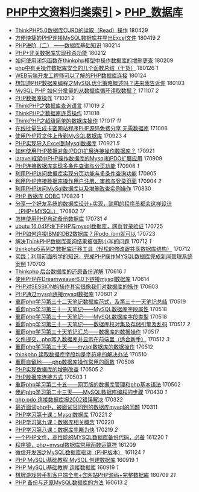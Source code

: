 [PHP中文资料归类索引](../README.md) > [PHP_数据库](PHP_数据库.md)
====
- [ThinkPHP5.0数据库CURD的读取（Read）操作](http://jkwz.applinzi.com/ittc/7097524429791953936.html#ThinkPHP5.0%E6%95%B0%E6%8D%AE%E5%BA%93CURD%E7%9A%84%E8%AF%BB%E5%8F%96%EF%BC%88Read%EF%BC%89%E6%93%8D%E4%BD%9C) 180429  
- [方便快捷的PHP连接MySQL数据库并导出Excel文件](http://jkwz.applinzi.com/ittc/7093738939565474822.html#%E6%96%B9%E4%BE%BF%E5%BF%AB%E6%8D%B7%E7%9A%84PHP%E8%BF%9E%E6%8E%A5MySQL%E6%95%B0%E6%8D%AE%E5%BA%93%E5%B9%B6%E5%AF%BC%E5%87%BAExcel%E6%96%87%E4%BB%B6) 180419 *2* 
- [PHP进阶（二） ——数据库基础知识](http://jkwz.applinzi.com/ittc/7069915879007847434.html#PHP%E8%BF%9B%E9%98%B6%EF%BC%88%E4%BA%8C%EF%BC%89+%E2%80%94%E2%80%94%E6%95%B0%E6%8D%AE%E5%BA%93%E5%9F%BA%E7%A1%80%E7%9F%A5%E8%AF%86) 180214  
- [PHP+非关数据库实现秒杀功能](http://jkwz.applinzi.com/ittc/7069338975590679568.html#PHP%2B%E9%9D%9E%E5%85%B3%E6%95%B0%E6%8D%AE%E5%BA%93%E5%AE%9E%E7%8E%B0%E7%A7%92%E6%9D%80%E5%8A%9F%E8%83%BD) 180212  
- [如何使用闭包函数在thinkphp模型中操作数据库的增删更查](http://jkwz.applinzi.com/ittc/7068231777544307723.html#%E5%A6%82%E4%BD%95%E4%BD%BF%E7%94%A8%E9%97%AD%E5%8C%85%E5%87%BD%E6%95%B0%E5%9C%A8thinkphp%E6%A8%A1%E5%9E%8B%E4%B8%AD%E6%93%8D%E4%BD%9C%E6%95%B0%E6%8D%AE%E5%BA%93%E7%9A%84%E5%A2%9E%E5%88%A0%E6%9B%B4%E6%9F%A5) 180209  
- [php中有关操作数据库安全的几个函数总结（干货）](http://jkwz.applinzi.com/ittc/7062804621989250065.html#php%E4%B8%AD%E6%9C%89%E5%85%B3%E6%93%8D%E4%BD%9C%E6%95%B0%E6%8D%AE%E5%BA%93%E5%AE%89%E5%85%A8%E7%9A%84%E5%87%A0%E4%B8%AA%E5%87%BD%E6%95%B0%E6%80%BB%E7%BB%93%EF%BC%88%E5%B9%B2%E8%B4%A7%EF%BC%89) 180126 *1* 
- [WEB前端开发工程师可以了解的PHP数据库连接](http://jkwz.applinzi.com/ittc/7062217133029590027.html#WEB%E5%89%8D%E7%AB%AF%E5%BC%80%E5%8F%91%E5%B7%A5%E7%A8%8B%E5%B8%88%E5%8F%AF%E4%BB%A5%E4%BA%86%E8%A7%A3%E7%9A%84PHP%E6%95%B0%E6%8D%AE%E5%BA%93%E8%BF%9E%E6%8E%A5) 180124  
- [想知道PHP数据库编程之MySQL优化策略概述吗？进来我告诉你](http://jkwz.applinzi.com/ittc/7054401696854180875.html#%E6%83%B3%E7%9F%A5%E9%81%93PHP%E6%95%B0%E6%8D%AE%E5%BA%93%E7%BC%96%E7%A8%8B%E4%B9%8BMySQL%E4%BC%98%E5%8C%96%E7%AD%96%E7%95%A5%E6%A6%82%E8%BF%B0%E5%90%97%EF%BC%9F%E8%BF%9B%E6%9D%A5%E6%88%91%E5%91%8A%E8%AF%89%E4%BD%A0) 180103  
- [MySQL PHP 如何分批量的从数据库循环读取数据？](http://jkwz.applinzi.com/ittc/7033239671226762256.html#MySQL+PHP+%E5%A6%82%E4%BD%95%E5%88%86%E6%89%B9%E9%87%8F%E7%9A%84%E4%BB%8E%E6%95%B0%E6%8D%AE%E5%BA%93%E5%BE%AA%E7%8E%AF%E8%AF%BB%E5%8F%96%E6%95%B0%E6%8D%AE%EF%BC%9F) 171107 *2* 
- [PHP数据库操作](http://jkwz.applinzi.com/ittc/7026644976216310800.html#PHP%E6%95%B0%E6%8D%AE%E5%BA%93%E6%93%8D%E4%BD%9C) 171021 *2* 
- [ThinkPHP之数据库查询语言](http://jkwz.applinzi.com/ittc/7025839590022317072.html#ThinkPHP%E4%B9%8B%E6%95%B0%E6%8D%AE%E5%BA%93%E6%9F%A5%E8%AF%A2%E8%AF%AD%E8%A8%80) 171019 *2* 
- [ThinkPHP之数据库连贯操作](http://jkwz.applinzi.com/ittc/7025463758485455889.html#ThinkPHP%E4%B9%8B%E6%95%B0%E6%8D%AE%E5%BA%93%E8%BF%9E%E8%B4%AF%E6%93%8D%E4%BD%9C) 171018  
- [ThinkPHP之超级简单的数据库操作](http://jkwz.applinzi.com/ittc/7025155516542747664.html#ThinkPHP%E4%B9%8B%E8%B6%85%E7%BA%A7%E7%AE%80%E5%8D%95%E7%9A%84%E6%95%B0%E6%8D%AE%E5%BA%93%E6%93%8D%E4%BD%9C) 171017 *11* 
- [在线批量生成卡密网站程序PHP源码免费分享 无需数据库](http://jkwz.applinzi.com/ittc/7022063873677591568.html#%E5%9C%A8%E7%BA%BF%E6%89%B9%E9%87%8F%E7%94%9F%E6%88%90%E5%8D%A1%E5%AF%86%E7%BD%91%E7%AB%99%E7%A8%8B%E5%BA%8FPHP%E6%BA%90%E7%A0%81%E5%85%8D%E8%B4%B9%E5%88%86%E4%BA%AB+%E6%97%A0%E9%9C%80%E6%95%B0%E6%8D%AE%E5%BA%93) 171008  
- [使用PHP将文件上传到MySQL数据库](http://jkwz.applinzi.com/ittc/7016498736484844561.html#%E4%BD%BF%E7%94%A8PHP%E5%B0%86%E6%96%87%E4%BB%B6%E4%B8%8A%E4%BC%A0%E5%88%B0MySQL%E6%95%B0%E6%8D%AE%E5%BA%93) 170923 *4* 
- [PHP实现导入Excel到Mysql数据库](http://jkwz.applinzi.com/ittc/7015884337806050321.html#PHP%E5%AE%9E%E7%8E%B0%E5%AF%BC%E5%85%A5Excel%E5%88%B0Mysql%E6%95%B0%E6%8D%AE%E5%BA%93) 170921 *5* 
- [如何使用PHP数据对象(PDO)扩展连接操作数据库？](http://jkwz.applinzi.com/ittc/7015846919044334609.html#%E5%A6%82%E4%BD%95%E4%BD%BF%E7%94%A8PHP%E6%95%B0%E6%8D%AE%E5%AF%B9%E8%B1%A1%28PDO%29%E6%89%A9%E5%B1%95%E8%BF%9E%E6%8E%A5%E6%93%8D%E4%BD%9C%E6%95%B0%E6%8D%AE%E5%BA%93%EF%BC%9F) 170921  
- [laravel框架中PHP操作数据库的Mysql和PDO扩展应用](http://jkwz.applinzi.com/ittc/7011409079682204688.html#laravel%E6%A1%86%E6%9E%B6%E4%B8%ADPHP%E6%93%8D%E4%BD%9C%E6%95%B0%E6%8D%AE%E5%BA%93%E7%9A%84Mysql%E5%92%8CPDO%E6%89%A9%E5%B1%95%E5%BA%94%E7%94%A8) 170909  
- [PHP连接数据库实现多条件查询与分页功能](http://jkwz.applinzi.com/ittc/7010115902765532177.html#PHP%E8%BF%9E%E6%8E%A5%E6%95%B0%E6%8D%AE%E5%BA%93%E5%AE%9E%E7%8E%B0%E5%A4%9A%E6%9D%A1%E4%BB%B6%E6%9F%A5%E8%AF%A2%E4%B8%8E%E5%88%86%E9%A1%B5%E5%8A%9F%E8%83%BD) 170906 *1* 
- [利用PHP访问数据库实现分页功能与多条件查询功能](http://jkwz.applinzi.com/ittc/7009741986977022993.html#%E5%88%A9%E7%94%A8PHP%E8%AE%BF%E9%97%AE%E6%95%B0%E6%8D%AE%E5%BA%93%E5%AE%9E%E7%8E%B0%E5%88%86%E9%A1%B5%E5%8A%9F%E8%83%BD%E4%B8%8E%E5%A4%9A%E6%9D%A1%E4%BB%B6%E6%9F%A5%E8%AF%A2%E5%8A%9F%E8%83%BD) 170905  
- [利用PHP连接数据库操作用户注册、审核与登录页面](http://jkwz.applinzi.com/ittc/7009377797259412497.html#%E5%88%A9%E7%94%A8PHP%E8%BF%9E%E6%8E%A5%E6%95%B0%E6%8D%AE%E5%BA%93%E6%93%8D%E4%BD%9C%E7%94%A8%E6%88%B7%E6%B3%A8%E5%86%8C%E3%80%81%E5%AE%A1%E6%A0%B8%E4%B8%8E%E7%99%BB%E5%BD%95%E9%A1%B5%E9%9D%A2) 170904 *2* 
- [利用PHP访问MySql数据库以及增删改查实例操作](http://jkwz.applinzi.com/ittc/7007517390420837393.html#%E5%88%A9%E7%94%A8PHP%E8%AE%BF%E9%97%AEMySql%E6%95%B0%E6%8D%AE%E5%BA%93%E4%BB%A5%E5%8F%8A%E5%A2%9E%E5%88%A0%E6%94%B9%E6%9F%A5%E5%AE%9E%E4%BE%8B%E6%93%8D%E4%BD%9C) 170830  
- [PHP 数据库 ODBC](http://jkwz.applinzi.com/ittc/7006101152981320721.html#PHP+%E6%95%B0%E6%8D%AE%E5%BA%93+ODBC) 170826 *1* 
- [分享一个好友系统的数据库设计+实现，聪明的程序员都会这样设计（PHP+MYSQL）](http://jkwz.applinzi.com/ittc/6997344231159759889.html#%E5%88%86%E4%BA%AB%E4%B8%80%E4%B8%AA%E5%A5%BD%E5%8F%8B%E7%B3%BB%E7%BB%9F%E7%9A%84%E6%95%B0%E6%8D%AE%E5%BA%93%E8%AE%BE%E8%AE%A1%2B%E5%AE%9E%E7%8E%B0%EF%BC%8C%E8%81%AA%E6%98%8E%E7%9A%84%E7%A8%8B%E5%BA%8F%E5%91%98%E9%83%BD%E4%BC%9A%E8%BF%99%E6%A0%B7%E8%AE%BE%E8%AE%A1%EF%BC%88PHP%2BMYSQL%EF%BC%89) 170802 *17* 
- [怎样使用PHP自动备份数据库](http://jkwz.applinzi.com/ittc/6996406066752259089.html#%E6%80%8E%E6%A0%B7%E4%BD%BF%E7%94%A8PHP%E8%87%AA%E5%8A%A8%E5%A4%87%E4%BB%BD%E6%95%B0%E6%8D%AE%E5%BA%93) 170731 *4* 
- [ubutu 16.04环境下PHP与mysql数据库，网页登录验证](http://jkwz.applinzi.com/ittc/6994183570409915409.html#ubutu+16.04%E7%8E%AF%E5%A2%83%E4%B8%8BPHP%E4%B8%8Emysql%E6%95%B0%E6%8D%AE%E5%BA%93%EF%BC%8C%E7%BD%91%E9%A1%B5%E7%99%BB%E5%BD%95%E9%AA%8C%E8%AF%81) 170725  
- [PHP如何连接IBM的DB2数据库？用pdo_ibm就可以](http://jkwz.applinzi.com/ittc/6993612915901727761.html#PHP%E5%A6%82%E4%BD%95%E8%BF%9E%E6%8E%A5IBM%E7%9A%84DB2%E6%95%B0%E6%8D%AE%E5%BA%93%EF%BC%9F%E7%94%A8pdo_ibm%E5%B0%B1%E5%8F%AF%E4%BB%A5) 170723  
- [解决ThinkPHP数据库查询结果被强制小写的问题](http://jkwz.applinzi.com/ittc/6989445618060493841.html#%E8%A7%A3%E5%86%B3ThinkPHP%E6%95%B0%E6%8D%AE%E5%BA%93%E6%9F%A5%E8%AF%A2%E7%BB%93%E6%9E%9C%E8%A2%AB%E5%BC%BA%E5%88%B6%E5%B0%8F%E5%86%99%E7%9A%84%E9%97%AE%E9%A2%98) 170712 *1* 
- [thinkphp5系列之数据库迁移工具（轻松的修改跟共享数据库结构）](http://jkwz.applinzi.com/ittc/6989337542003262481.html#thinkphp5%E7%B3%BB%E5%88%97%E4%B9%8B%E6%95%B0%E6%8D%AE%E5%BA%93%E8%BF%81%E7%A7%BB%E5%B7%A5%E5%85%B7%EF%BC%88%E8%BD%BB%E6%9D%BE%E7%9A%84%E4%BF%AE%E6%94%B9%E8%B7%9F%E5%85%B1%E4%BA%AB%E6%95%B0%E6%8D%AE%E5%BA%93%E7%BB%93%E6%9E%84%EF%BC%89) 170712  
- [实践：利用前面所学的知识，完成PHP操作MYSQL数据库完成新闻管理系统 案例](http://jkwz.applinzi.com/ittc/6986003222786212868.html#%E5%AE%9E%E8%B7%B5%EF%BC%9A%E5%88%A9%E7%94%A8%E5%89%8D%E9%9D%A2%E6%89%80%E5%AD%A6%E7%9A%84%E7%9F%A5%E8%AF%86%EF%BC%8C%E5%AE%8C%E6%88%90PHP%E6%93%8D%E4%BD%9CMYSQL%E6%95%B0%E6%8D%AE%E5%BA%93%E5%AE%8C%E6%88%90%E6%96%B0%E9%97%BB%E7%AE%A1%E7%90%86%E7%B3%BB%E7%BB%9F+%E6%A1%88%E4%BE%8B) 170703  
- [Thinkphp 后台数据库的还原备份详解](http://jkwz.applinzi.com/ittc/6979847709639836677.html#Thinkphp+%E5%90%8E%E5%8F%B0%E6%95%B0%E6%8D%AE%E5%BA%93%E7%9A%84%E8%BF%98%E5%8E%9F%E5%A4%87%E4%BB%BD%E8%AF%A6%E8%A7%A3) 170616 *1* 
- [使用PHP在Dreamweaver6.0下链接mysql数据库](http://jkwz.applinzi.com/ittc/6979111949030654980.html#%E4%BD%BF%E7%94%A8PHP%E5%9C%A8Dreamweaver6.0%E4%B8%8B%E9%93%BE%E6%8E%A5mysql%E6%95%B0%E6%8D%AE%E5%BA%93) 170614  
- [PHP对SESSION的操作其实很像我们对数据库的操作](http://jkwz.applinzi.com/ittc/6974879916129518596.html#PHP%E5%AF%B9SESSION%E7%9A%84%E6%93%8D%E4%BD%9C%E5%85%B6%E5%AE%9E%E5%BE%88%E5%83%8F%E6%88%91%E4%BB%AC%E5%AF%B9%E6%95%B0%E6%8D%AE%E5%BA%93%E7%9A%84%E6%93%8D%E4%BD%9C) 170603  
- [PHP通过mysqli连接mysql数据库](http://jkwz.applinzi.com/ittc/6974243848048870404.html#PHP%E9%80%9A%E8%BF%87mysqli%E8%BF%9E%E6%8E%A5mysql%E6%95%B0%E6%8D%AE%E5%BA%93) 170601 *2* 
- [重蔚php学习第三十二天笔记数据库范式，及第三十一天笔记总结](http://jkwz.applinzi.com/ittc/6969516057126503428.html#%E9%87%8D%E8%94%9Aphp%E5%AD%A6%E4%B9%A0%E7%AC%AC%E4%B8%89%E5%8D%81%E4%BA%8C%E5%A4%A9%E7%AC%94%E8%AE%B0%E6%95%B0%E6%8D%AE%E5%BA%93%E8%8C%83%E5%BC%8F%EF%BC%8C%E5%8F%8A%E7%AC%AC%E4%B8%89%E5%8D%81%E4%B8%80%E5%A4%A9%E7%AC%94%E8%AE%B0%E6%80%BB%E7%BB%93) 170519  
- [重蔚php学习第三十一天笔记——MySQL数据库字段属性](http://jkwz.applinzi.com/ittc/6968783513133253637.html#%E9%87%8D%E8%94%9Aphp%E5%AD%A6%E4%B9%A0%E7%AC%AC%E4%B8%89%E5%8D%81%E4%B8%80%E5%A4%A9%E7%AC%94%E8%AE%B0%E2%80%94%E2%80%94MySQL%E6%95%B0%E6%8D%AE%E5%BA%93%E5%AD%97%E6%AE%B5%E5%B1%9E%E6%80%A7) 170518  
- [重蔚php学习第三十一天笔记——MySQL数据库字段类型](http://jkwz.applinzi.com/ittc/6968782909388358660.html#%E9%87%8D%E8%94%9Aphp%E5%AD%A6%E4%B9%A0%E7%AC%AC%E4%B8%89%E5%8D%81%E4%B8%80%E5%A4%A9%E7%AC%94%E8%AE%B0%E2%80%94%E2%80%94MySQL%E6%95%B0%E6%8D%AE%E5%BA%93%E5%AD%97%E6%AE%B5%E7%B1%BB%E5%9E%8B) 170518  
- [重蔚php学习第三十一天笔记——数据库校对集及存储引擎及乱码](http://jkwz.applinzi.com/ittc/6968781483304027141.html#%E9%87%8D%E8%94%9Aphp%E5%AD%A6%E4%B9%A0%E7%AC%AC%E4%B8%89%E5%8D%81%E4%B8%80%E5%A4%A9%E7%AC%94%E8%AE%B0%E2%80%94%E2%80%94%E6%95%B0%E6%8D%AE%E5%BA%93%E6%A0%A1%E5%AF%B9%E9%9B%86%E5%8F%8A%E5%AD%98%E5%82%A8%E5%BC%95%E6%93%8E%E5%8F%8A%E4%B9%B1%E7%A0%81) 170517 *2* 
- [重蔚php学习第三十天笔记汇总——数据库的数据操作](http://jkwz.applinzi.com/ittc/6968732760167433221.html#%E9%87%8D%E8%94%9Aphp%E5%AD%A6%E4%B9%A0%E7%AC%AC%E4%B8%89%E5%8D%81%E5%A4%A9%E7%AC%94%E8%AE%B0%E6%B1%87%E6%80%BB%E2%80%94%E2%80%94%E6%95%B0%E6%8D%AE%E5%BA%93%E7%9A%84%E6%95%B0%E6%8D%AE%E6%93%8D%E4%BD%9C) 170517  
- [文件提交，php写入数据库并显示在前端里（适合新手）](http://jkwz.applinzi.com/ittc/6966785878239216644.html#%E6%96%87%E4%BB%B6%E6%8F%90%E4%BA%A4%EF%BC%8Cphp%E5%86%99%E5%85%A5%E6%95%B0%E6%8D%AE%E5%BA%93%E5%B9%B6%E6%98%BE%E7%A4%BA%E5%9C%A8%E5%89%8D%E7%AB%AF%E9%87%8C%EF%BC%88%E9%80%82%E5%90%88%E6%96%B0%E6%89%8B%EF%BC%89) 170512 *3* 
- [重蔚php学习第三十天——mysql数据库的数据操作](http://jkwz.applinzi.com/ittc/6966719816328020996.html#%E9%87%8D%E8%94%9Aphp%E5%AD%A6%E4%B9%A0%E7%AC%AC%E4%B8%89%E5%8D%81%E5%A4%A9%E2%80%94%E2%80%94mysql%E6%95%B0%E6%8D%AE%E5%BA%93%E7%9A%84%E6%95%B0%E6%8D%AE%E6%93%8D%E4%BD%9C) 170512  
- [thinkphp 读取数据库字段均是字符串的解决办法](http://jkwz.applinzi.com/ittc/6966034942722049029.html#thinkphp+%E8%AF%BB%E5%8F%96%E6%95%B0%E6%8D%AE%E5%BA%93%E5%AD%97%E6%AE%B5%E5%9D%87%E6%98%AF%E5%AD%97%E7%AC%A6%E4%B8%B2%E7%9A%84%E8%A7%A3%E5%86%B3%E5%8A%9E%E6%B3%95) 170510  
- [重蔚自留地——php数据库操作常用的函数](http://jkwz.applinzi.com/ittc/6965313183836275717.html#%E9%87%8D%E8%94%9A%E8%87%AA%E7%95%99%E5%9C%B0%E2%80%94%E2%80%94php%E6%95%B0%E6%8D%AE%E5%BA%93%E6%93%8D%E4%BD%9C%E5%B8%B8%E7%94%A8%E7%9A%84%E5%87%BD%E6%95%B0) 170508  
- [PHP实现数据库的增删改查](http://jkwz.applinzi.com/ittc/6964104234764076036.html#PHP%E5%AE%9E%E7%8E%B0%E6%95%B0%E6%8D%AE%E5%BA%93%E7%9A%84%E5%A2%9E%E5%88%A0%E6%94%B9%E6%9F%A5) 170505 *2* 
- [PHP数据库连接方式](http://jkwz.applinzi.com/ittc/6963380779005510660.html#PHP%E6%95%B0%E6%8D%AE%E5%BA%93%E8%BF%9E%E6%8E%A5%E6%96%B9%E5%BC%8F) 170503 *1* 
- [重蔚php学习第二十五——网页版的数据库管理和php基本语法](http://jkwz.applinzi.com/ittc/6963154051372942340.html#%E9%87%8D%E8%94%9Aphp%E5%AD%A6%E4%B9%A0%E7%AC%AC%E4%BA%8C%E5%8D%81%E4%BA%94%E2%80%94%E2%80%94%E7%BD%91%E9%A1%B5%E7%89%88%E7%9A%84%E6%95%B0%E6%8D%AE%E5%BA%93%E7%AE%A1%E7%90%86%E5%92%8Cphp%E5%9F%BA%E6%9C%AC%E8%AF%AD%E6%B3%95) 170502  
- [我的php学习第二十三天——MySQL数据库编程的步骤](http://jkwz.applinzi.com/ittc/6962316923869070340.html#%E6%88%91%E7%9A%84php%E5%AD%A6%E4%B9%A0%E7%AC%AC%E4%BA%8C%E5%8D%81%E4%B8%89%E5%A4%A9%E2%80%94%E2%80%94MySQL%E6%95%B0%E6%8D%AE%E5%BA%93%E7%BC%96%E7%A8%8B%E7%9A%84%E6%AD%A5%E9%AA%A4) 170430 *1* 
- [php pdo 连接数据库报2002错误解决](http://jkwz.applinzi.com/ittc/6947886751833129989.html#php+pdo+%E8%BF%9E%E6%8E%A5%E6%95%B0%E6%8D%AE%E5%BA%93%E6%8A%A52002%E9%94%99%E8%AF%AF%E8%A7%A3%E5%86%B3) 170322  
- [最近面试php中，被面试官问到的数据库mysql的问题](http://jkwz.applinzi.com/ittc/6943915424763872261.html#%E6%9C%80%E8%BF%91%E9%9D%A2%E8%AF%95php%E4%B8%AD%EF%BC%8C%E8%A2%AB%E9%9D%A2%E8%AF%95%E5%AE%98%E9%97%AE%E5%88%B0%E7%9A%84%E6%95%B0%E6%8D%AE%E5%BA%93mysql%E7%9A%84%E9%97%AE%E9%A2%98) 170311  
- [PHP学习第十课：Mysql数据库](http://jkwz.applinzi.com/ittc/6937207237457232900.html#PHP%E5%AD%A6%E4%B9%A0%E7%AC%AC%E5%8D%81%E8%AF%BE%EF%BC%9AMysql%E6%95%B0%E6%8D%AE%E5%BA%93) 170221 *2* 
- [PHP学习第九课：数据库相关概念](http://jkwz.applinzi.com/ittc/6936838606844068868.html#PHP%E5%AD%A6%E4%B9%A0%E7%AC%AC%E4%B9%9D%E8%AF%BE%EF%BC%9A%E6%95%B0%E6%8D%AE%E5%BA%93%E7%9B%B8%E5%85%B3%E6%A6%82%E5%BF%B5) 170220  
- [PHP学习第八课：数据库先睹为快](http://jkwz.applinzi.com/ittc/6935321807862367236.html#PHP%E5%AD%A6%E4%B9%A0%E7%AC%AC%E5%85%AB%E8%AF%BE%EF%BC%9A%E6%95%B0%E6%8D%AE%E5%BA%93%E5%85%88%E7%9D%B9%E4%B8%BA%E5%BF%AB) 170219 *2* 
- [一个PHP文件，高性能的MYSQL数据库备份代码，必备](http://jkwz.applinzi.com/ittc/6913745074520589317.html#%E4%B8%80%E4%B8%AAPHP%E6%96%87%E4%BB%B6%EF%BC%8C%E9%AB%98%E6%80%A7%E8%83%BD%E7%9A%84MYSQL%E6%95%B0%E6%8D%AE%E5%BA%93%E5%A4%87%E4%BB%BD%E4%BB%A3%E7%A0%81%EF%BC%8C%E5%BF%85%E5%A4%87) 161220 *1* 
- [程序猿，php+mysql数据库常用函数运算符](http://jkwz.applinzi.com/ittc/6909600514752119813.html#%E7%A8%8B%E5%BA%8F%E7%8C%BF%EF%BC%8Cphp%2Bmysql%E6%95%B0%E6%8D%AE%E5%BA%93%E5%B8%B8%E7%94%A8%E5%87%BD%E6%95%B0%E8%BF%90%E7%AE%97%E7%AC%A6) 161209  
- [微信开发四之MySQL数据库驱动（PHP版本）](http://jkwz.applinzi.com/ittc/6903974216063255556.html#%E5%BE%AE%E4%BF%A1%E5%BC%80%E5%8F%91%E5%9B%9B%E4%B9%8BMySQL%E6%95%B0%E6%8D%AE%E5%BA%93%E9%A9%B1%E5%8A%A8%EF%BC%88PHP%E7%89%88%E6%9C%AC%EF%BC%89) 161124 *1* 
- [PHP MySQLi基础教程 MySQL 创建数据库](http://jkwz.applinzi.com/ittc/6879686848393249796.html#PHP+MySQLi%E5%9F%BA%E7%A1%80%E6%95%99%E7%A8%8B+MySQL+%E5%88%9B%E5%BB%BA%E6%95%B0%E6%8D%AE%E5%BA%93) 160919 *1* 
- [PHP MySQLi基础教程 连接数据库](http://jkwz.applinzi.com/ittc/6879685964624036868.html#PHP+MySQLi%E5%9F%BA%E7%A1%80%E6%95%99%E7%A8%8B+%E8%BF%9E%E6%8E%A5%E6%95%B0%E6%8D%AE%E5%BA%93) 160919 *1* 
- [棋牌游戏带手机客户端全套+含网站PHP源码+完整数据库](http://jkwz.applinzi.com/ittc/6852803383446209541.html#%E6%A3%8B%E7%89%8C%E6%B8%B8%E6%88%8F%E5%B8%A6%E6%89%8B%E6%9C%BA%E5%AE%A2%E6%88%B7%E7%AB%AF%E5%85%A8%E5%A5%97%2B%E5%90%AB%E7%BD%91%E7%AB%99PHP%E6%BA%90%E7%A0%81%2B%E5%AE%8C%E6%95%B4%E6%95%B0%E6%8D%AE%E5%BA%93) 160709 *21* 
- [PHP 备份与还原MySQL数据库的方法](http://jkwz.applinzi.com/ittc/6843145645883655172.html#PHP+%E5%A4%87%E4%BB%BD%E4%B8%8E%E8%BF%98%E5%8E%9FMySQL%E6%95%B0%E6%8D%AE%E5%BA%93%E7%9A%84%E6%96%B9%E6%B3%95) 160613 *2* 
